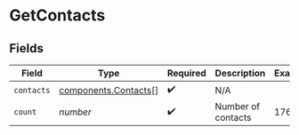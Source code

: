# GetContacts


## Fields

| Field                                                        | Type                                                         | Required                                                     | Description                                                  | Example                                                      |
| ------------------------------------------------------------ | ------------------------------------------------------------ | ------------------------------------------------------------ | ------------------------------------------------------------ | ------------------------------------------------------------ |
| `contacts`                                                   | [components.Contacts](../../models/components/contacts.md)[] | :heavy_check_mark:                                           | N/A                                                          |                                                              |
| `count`                                                      | *number*                                                     | :heavy_check_mark:                                           | Number of contacts                                           | 17655                                                        |